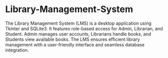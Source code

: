 # Library-Management-System
The Library Management System (LMS) is a desktop application using Tkinter and SQLite3. It features role-based access for Admin, Librarian, and Student. Admin manages user accounts, Librarians handle books, and Students view available books. The LMS ensures efficient library management with a user-friendly interface and seamless database integration.

